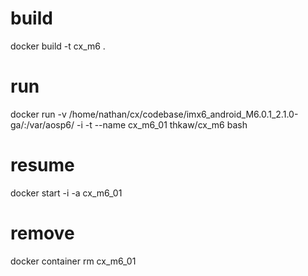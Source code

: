 # build
docker build -t cx_m6 .

# run
docker run -v /home/nathan/cx/codebase/imx6_android_M6.0.1_2.1.0-ga/:/var/aosp6/ -i -t --name cx_m6_01 thkaw/cx_m6 bash

# resume
docker start -i -a cx_m6_01 

# remove
docker container rm cx_m6_01 
